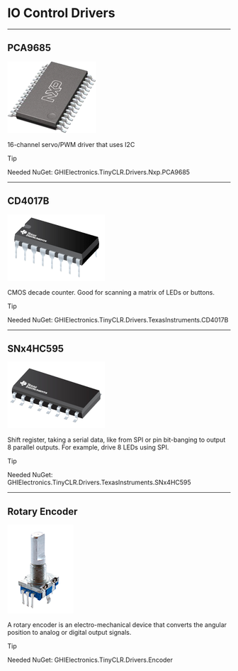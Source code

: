 # IO Control Drivers

---

## PCA9685
![PCA9685](./images/PCA9685.png)

16-channel servo/PWM driver that uses I2C

> [!TIP]
> Needed NuGet: GHIElectronics.TinyCLR.Drivers.Nxp.PCA9685

---

## CD4017B
![CD4017B](./images/CD4017B.png)

CMOS decade counter. Good for scanning a matrix of LEDs or buttons.

> [!TIP]
> Needed NuGet: GHIElectronics.TinyCLR.Drivers.TexasInstruments.CD4017B

---

## SNx4HC595
![SNx4HC595](./images/SNx4HC595.png)

Shift register, taking a serial data, like from SPI or pin bit-banging to output 8 parallel outputs. For example, drive 8 LEDs using SPI.

> [!TIP]
> Needed NuGet: GHIElectronics.TinyCLR.Drivers.TexasInstruments.SNx4HC595

---

## Rotary Encoder
![Rotary](./images/Rotary.png)

A rotary encoder is an electro-mechanical device that converts the angular position to analog or digital output signals.

> [!TIP]
> Needed NuGet: GHIElectronics.TinyCLR.Drivers.Encoder

